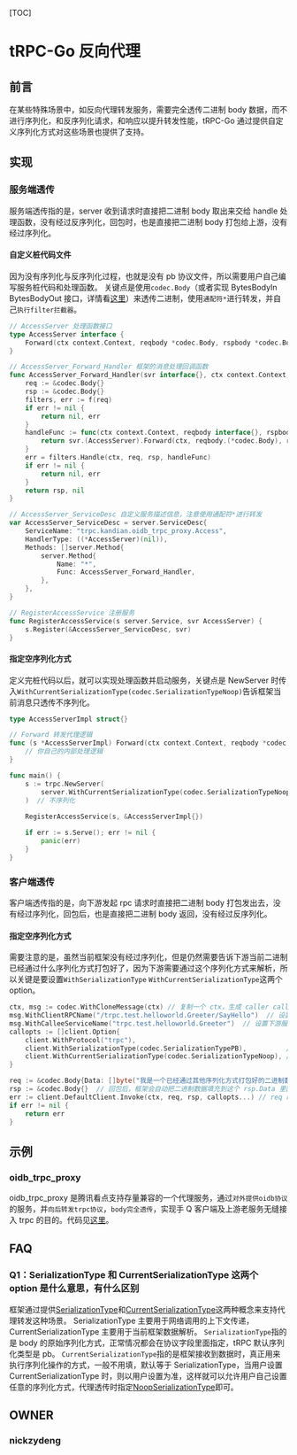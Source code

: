 [TOC]

# tRPC-Go 反向代理

## 前言

在某些特殊场景中，如反向代理转发服务，需要完全透传二进制 body 数据，而不进行序列化，和反序列化请求，和响应以提升转发性能，tRPC-Go 通过提供自定义序列化方式对这些场景也提供了支持。

## 实现

### 服务端透传

服务端透传指的是，server 收到请求时直接把二进制 body 取出来交给 handle 处理函数，没有经过反序列化，回包时，也是直接把二进制 body 打包给上游，没有经过序列化。

#### 自定义桩代码文件
因为没有序列化与反序列化过程，也就是没有 pb 协议文件，所以需要用户自己编写服务桩代码和处理函数。
关键点是使用`codec.Body`（或者实现 BytesBodyIn BytesBodyOut 接口，详情看[这里](https://git.woa.com/trpc-go/trpc-go/blob/v0.8.5/codec/serialization_noop.go#L20)）来透传二进制，使用`通配符*`进行转发，并自己`执行filter拦截器`。

```go
// AccessServer 处理函数接口
type AccessServer interface {
	Forward(ctx context.Context, reqbody *codec.Body, rspbody *codec.Body) (err error)
}

// AccessServer_Forward_Handler 框架的消息处理回调函数
func AccessServer_Forward_Handler(svr interface{}, ctx context.Context, f server.FilterFunc) (rspbody interface{}, err error) {
	req := &codec.Body{}
	rsp := &codec.Body{}
	filters, err := f(req)
	if err != nil {
		return nil, err
	}
	handleFunc := func(ctx context.Context, reqbody interface{}, rspbody interface{}) error {
		return svr.(AccessServer).Forward(ctx, reqbody.(*codec.Body), rspbody.(*codec.Body))
	}
	err = filters.Handle(ctx, req, rsp, handleFunc)
	if err != nil {
		return nil, err
	}
	return rsp, nil
}

// AccessServer_ServiceDesc 自定义服务描述信息，注意使用通配符*进行转发
var AccessServer_ServiceDesc = server.ServiceDesc{ 
	ServiceName: "trpc.kandian.oidb_trpc_proxy.Access", 
	HandlerType: ((*AccessServer)(nil)), 
	Methods: []server.Method{ 
		server.Method{ 
			Name: "*", 
			Func: AccessServer_Forward_Handler, 
		}, 
	}, 
} 

// RegisterAccessService 注册服务
func RegisterAccessService(s server.Service, svr AccessServer) { 
	s.Register(&AccessServer_ServiceDesc, svr) 
} 
```

#### 指定空序列化方式

定义完桩代码以后，就可以实现处理函数并启动服务，关键点是 NewServer 时传入`WithCurrentSerializationType(codec.SerializationTypeNoop)`告诉框架当前消息只透传不序列化。

```go
type AccessServerImpl struct{}

// Forward 转发代理逻辑
func (s *AccessServerImpl) Forward(ctx context.Context, reqbody *codec.Body, rspbody *codec.Body) (err error) {
	// 你自己的内部处理逻辑
}

func main() {
	s := trpc.NewServer(
		server.WithCurrentSerializationType(codec.SerializationTypeNoop),
	)  // 不序列化
	
	RegisterAccessService(s, &AccessServerImpl{})

	if err := s.Serve(); err != nil { 
		panic(err) 
	} 
}

```

### 客户端透传

客户端透传指的是，向下游发起 rpc 请求时直接把二进制 body 打包发出去，没有经过序列化，回包后，也是直接把二进制 body 返回，没有经过反序列化。

#### 指定空序列化方式

需要注意的是，虽然当前框架没有经过序列化，但是仍然需要告诉下游当前二进制已经通过什么序列化方式打包好了，因为下游需要通过这个序列化方式来解析，所以关键是要设置`WithSerializationType` `WithCurrentSerializationType`这两个 option。

```go
ctx, msg := codec.WithCloneMessage(ctx) // 复制一个 ctx，生成 caller callee 等信息，方便框架监控上报
msg.WithClientRPCName("/trpc.test.helloworld.Greeter/SayHello")  // 设置下游方法名
msg.WithCalleeServiceName("trpc.test.helloworld.Greeter")  // 设置下游服务名
callopts := []client.Option{
	client.WithProtocol("trpc"),
	client.WithSerializationType(codec.SerializationTypePB),          // 告诉下游当前 body 已经以 pb 序列化过了
	client.WithCurrentSerializationType(codec.SerializationTypeNoop), // 告诉框架当前 client 只透传不序列化
}

req := &codec.Body{Data: []byte("我是一个已经通过其他序列化方式打包好的二进制数据")}
rsp := &codec.Body{}  // 回包后，框架会自动把二进制数据填充到这个 rsp.Data 里面
err := client.DefaultClient.Invoke(ctx, req, rsp, callopts...) // req rsp 是用户自己已经序列化好的二进制数据
if err != nil {
	return err
}
```

## 示例

### oidb_trpc_proxy

oidb_trpc_proxy 是腾讯看点支持存量兼容的一个代理服务，通过`对外提供oidb协议`的服务，并`向后转发trpc协议`，`body完全透传`，实现手 Q 客户端及上游老服务无缝接入 trpc 的目的。代码见[这里](https://git.woa.com/tkd/proxy/oidb-trpc-proxy)。


## FAQ

### Q1：SerializationType 和 CurrentSerializationType 这两个 option 是什么意思，有什么区别

框架通过提供[SerializationType](http://godoc.oa.com/git.woa.com/trpc-go/trpc-go/client#WithSerializationType)和[CurrentSerializationType](http://godoc.oa.com/git.woa.com/trpc-go/trpc-go/client#WithCurrentSerializationType)这两种概念来支持代理转发这种场景。
SerializationType 主要用于网络调用的上下文传递，CurrentSerializationType 主要用于当前框架数据解析。
`SerializationType`指的是 body 的原始序列化方式，正常情况都会在协议字段里面指定，tRPC 默认序列化类型是 pb。
`CurrentSerializationType`指的是框架接收到数据时，真正用来执行序列化操作的方式，一般不用填，默认等于 SerializationType，当用户设置 CurrentSerializationType 时，则以用户设置为准，这样就可以允许用户自己设置任意的序列化方式，代理透传时指定[NoopSerializationType](https://git.woa.com/trpc-go/trpc-go/blob/master/codec/serialization_noop.go)即可。

## OWNER

### nickzydeng